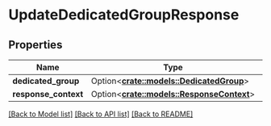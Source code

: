 # UpdateDedicatedGroupResponse

## Properties

Name | Type | Description | Notes
------------ | ------------- | ------------- | -------------
**dedicated_group** | Option<[**crate::models::DedicatedGroup**](DedicatedGroup.md)> |  | [optional]
**response_context** | Option<[**crate::models::ResponseContext**](ResponseContext.md)> |  | [optional]

[[Back to Model list]](../README.md#documentation-for-models) [[Back to API list]](../README.md#documentation-for-api-endpoints) [[Back to README]](../README.md)


